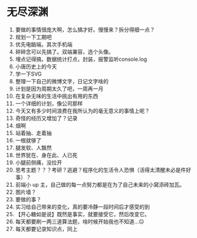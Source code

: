 # 无尽深渊

1. 要做的事情很庞大啊，怎么搞才好。慢慢来？拆分得细一点？
2. 规划一下工期吧
3. 优先电脑端，其次手机端
4. 碎碎念可以先搞了。双端兼容，选个头像。
5. 埋点记得搞，数据统计打点，封装，报警监听console.log
6. 小唐历史上的今天
7. 学一下SVG
8. 整理一下自己的微博文字，日记文字啥的
9. 计划是因为周期太久了吧，一周再一月
10. 在复杂无味的生活中挑出有用的东西
11. 一个详细的计划，像公司那样
12. 今天又有多少时间浪费在我所认为的毫无意义的事情上呢？
13. 奇怪的经历又增加了？记录
14. 烟啊
15. 站着抽、走着抽
16. 一根就够了
17. 腿发软、人飘然
18. 世界犹在、身在此、人已死
19. 小腿前侧痛，没拉开
20. 思考主题？？？考研？逃避？程序化的生活令人恐惧（活得太清醒未必是件好事）？
21. 前端小 up 主，自己做的每一点努力都是在为了自己未来的小窝添砖加瓦。
22. 图片墙？
23. 要做的事？
24. 实习给自己带来的变化，真的要冷静一段时间后才感受的到
25. 【开心糖如是说】既然是事实，就要接受它，然后改变它。
26. 每天都要刷一两三道算法题，啥时候开始我也不知道...😐
27. 每天都要记录知识点，同上

